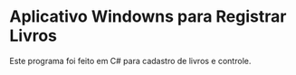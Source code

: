 # Aplicativo Windowns para Registrar Livros

Este programa foi feito em C# para cadastro de livros e controle.
